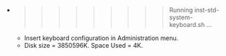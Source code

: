 * >>>>>>>>> Running inst-std-system-keyboard.sh ...
  * Insert keyboard configuration in Administration menu.
  * Disk size = 3850596K. Space Used = 4K.
